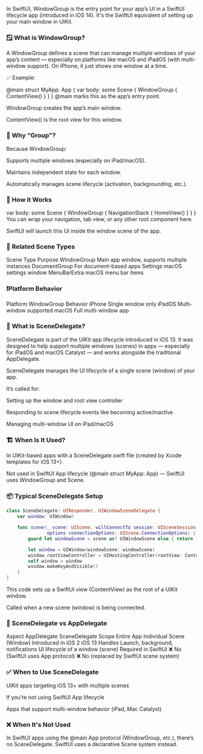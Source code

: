 In SwiftUI, WindowGroup is the entry point for your app’s UI in a SwiftUI lifecycle app (introduced in iOS 14). It's the SwiftUI equivalent of setting up your main window in UIKit.

### 🪟 What is WindowGroup?
A WindowGroup defines a scene that can manage multiple windows of your app’s content — especially on platforms like macOS and iPadOS (with multi-window support). On iPhone, it just shows one window at a time.

✅ Example:

@main
struct MyApp: App {
    var body: some Scene {
        WindowGroup {
            ContentView()
        }
    }
}
@main marks this as the app’s entry point.

WindowGroup creates the app’s main window.

ContentView() is the root view for this window.

### 🔁 Why “Group”?
Because WindowGroup:

Supports multiple windows (especially on iPad/macOS).

Maintains independent state for each window.

Automatically manages scene lifecycle (activation, backgrounding, etc.).

### 🧱 How it Works

var body: some Scene {
    WindowGroup {
        NavigationStack {
            HomeView()
        }
    }
}
You can wrap your navigation, tab view, or any other root component here.

SwiftUI will launch this UI inside the window scene of the app.

### 🧠 Related Scene Types
Scene Type	Purpose
WindowGroup	Main app window, supports multiple instances
DocumentGroup	For document-based apps
Settings	macOS settings window
MenuBarExtra	macOS menu bar items

### ❗️Platform Behavior
Platform	WindowGroup Behavior
iPhone	Single window only
iPadOS	Multi-window supported
macOS	Full multi-window app


### 🧠 What is SceneDelegate?

SceneDelegate is part of the UIKit app lifecycle introduced in iOS 13. It was designed to help support multiple windows (scenes) in apps — especially for iPadOS and macOS Catalyst — and works alongside the traditional AppDelegate.

SceneDelegate manages the UI lifecycle of a single scene (window) of your app.

It’s called for:

Setting up the window and root view controller

Responding to scene lifecycle events like becoming active/inactive

Managing multi-window UI on iPad/macOS

### 🏗️ When Is It Used?
In UIKit-based apps with a SceneDelegate.swift file (created by Xcode templates for iOS 13+).

Not used in SwiftUI App lifecycle (@main struct MyApp: App) — SwiftUI uses WindowGroup and Scene.

### 📦 Typical SceneDelegate Setup
```swift
class SceneDelegate: UIResponder, UIWindowSceneDelegate {
    var window: UIWindow?

    func scene(_ scene: UIScene, willConnectTo session: UISceneSession,
               options connectionOptions: UIScene.ConnectionOptions) {
        guard let windowScene = scene as? UIWindowScene else { return }

        let window = UIWindow(windowScene: windowScene)
        window.rootViewController = UIHostingController(rootView: ContentView())
        self.window = window
        window.makeKeyAndVisible()
    }
}
```
This code sets up a SwiftUI view (ContentView) as the root of a UIKit window.

Called when a new scene (window) is being connected.

### 🔁 SceneDelegate vs AppDelegate
Aspect	AppDelegate	SceneDelegate
Scope	Entire App	Individual Scene (Window)
Introduced in	iOS 2	iOS 13
Handles	Launch, background, notifications	UI lifecycle of a window (scene)
Required in SwiftUI	❌ No (SwiftUI uses App protocol)	❌ No (replaced by SwiftUI scene system)

### ✅ When to Use SceneDelegate
UIKit apps targeting iOS 13+ with multiple scenes

If you’re not using SwiftUI App lifecycle

Apps that support multi-window behavior (iPad, Mac Catalyst)

### ❌ When It's Not Used
In SwiftUI apps using the @main App protocol (WindowGroup, etc.), there’s no SceneDelegate.
SwiftUI uses a declarative Scene system instead.
